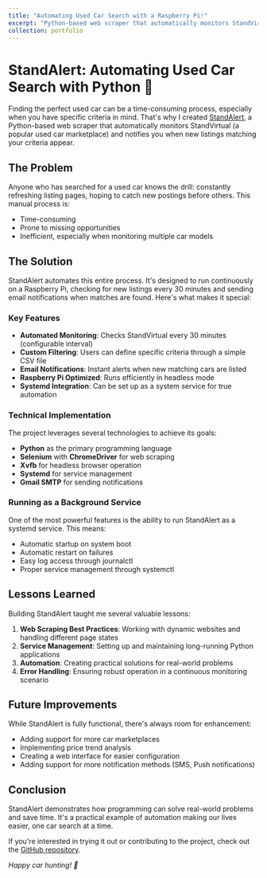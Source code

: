 ```yaml
---
title: "Automating Used Car Search with a Raspberry Pi!"
excerpt: "Python-based web scraper that automatically monitors StandVirtual.<br/><br/><img src='/images/portfolio/standalert.jpg'><br/>"
collection: portfolio
---
```


# StandAlert: Automating Used Car Search with Python 🚗

Finding the perfect used car can be a time-consuming process, especially when you have specific criteria in mind. That's why I created [StandAlert](https://github.com/pedro-bonifacio/StandAlert), a Python-based web scraper that automatically monitors StandVirtual (a popular used car marketplace) and notifies you when new listings matching your criteria appear.

## The Problem

Anyone who has searched for a used car knows the drill: constantly refreshing listing pages, hoping to catch new postings before others. This manual process is:
- Time-consuming
- Prone to missing opportunities
- Inefficient, especially when monitoring multiple car models

## The Solution

StandAlert automates this entire process. It's designed to run continuously on a Raspberry Pi, checking for new listings every 30 minutes and sending email notifications when matches are found. Here's what makes it special:

### Key Features
- **Automated Monitoring**: Checks StandVirtual every 30 minutes (configurable interval)
- **Custom Filtering**: Users can define specific criteria through a simple CSV file
- **Email Notifications**: Instant alerts when new matching cars are listed
- **Raspberry Pi Optimized**: Runs efficiently in headless mode
- **Systemd Integration**: Can be set up as a system service for true automation

### Technical Implementation

The project leverages several technologies to achieve its goals:
- **Python** as the primary programming language
- **Selenium** with **ChromeDriver** for web scraping
- **Xvfb** for headless browser operation
- **Systemd** for service management
- **Gmail SMTP** for sending notifications

### Running as a Background Service

One of the most powerful features is the ability to run StandAlert as a systemd service. This means:
- Automatic startup on system boot
- Automatic restart on failures
- Easy log access through journalctl
- Proper service management through systemctl

## Lessons Learned

Building StandAlert taught me several valuable lessons:

1. **Web Scraping Best Practices**: Working with dynamic websites and handling different page states
2. **Service Management**: Setting up and maintaining long-running Python applications
3. **Automation**: Creating practical solutions for real-world problems
4. **Error Handling**: Ensuring robust operation in a continuous monitoring scenario

## Future Improvements

While StandAlert is fully functional, there's always room for enhancement:
- Adding support for more car marketplaces
- Implementing price trend analysis
- Creating a web interface for easier configuration
- Adding support for more notification methods (SMS, Push notifications)

## Conclusion

StandAlert demonstrates how programming can solve real-world problems and save time. It's a practical example of automation making our lives easier, one car search at a time. 

If you're interested in trying it out or contributing to the project, check out the [GitHub repository](https://github.com/pedro-bonifacio/StandAlert).

*Happy car hunting! 🚀*